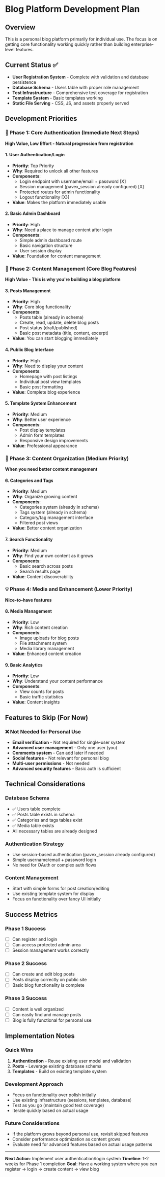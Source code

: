 # Blog Platform Development Plan

## Overview
This is a personal blog platform primarily for individual use. The focus is on getting core functionality working quickly rather than building enterprise-level features.

## Current Status ✅
- **User Registration System** - Complete with validation and database persistence
- **Database Schema** - Users table with proper role management
- **Test Infrastructure** - Comprehensive test coverage for registration
- **Template System** - Basic templates working
- **Static File Serving** - CSS, JS, and assets properly served

## Development Priorities

### 🎯 Phase 1: Core Authentication (Immediate Next Steps)
**High Value, Low Effort - Natural progression from registration**

#### 1. User Authentication/Login
- **Priority**: Top Priority
- **Why**: Required to unlock all other features
- **Components**:
  - Login endpoint with username/email + password [X]
  - Session management (pavex_session already configured) [X]
  - Protected routes for admin functionality
  - Logout functionality [X}]
- **Value**: Makes the platform immediately usable

#### 2. Basic Admin Dashboard
- **Priority**: High
- **Why**: Need a place to manage content after login
- **Components**:
  - Simple admin dashboard route
  - Basic navigation structure
  - User session display
- **Value**: Foundation for content management

### 🎯 Phase 2: Content Management (Core Blog Features)
**High Value - This is why you're building a blog platform**

#### 3. Posts Management
- **Priority**: High
- **Why**: Core blog functionality
- **Components**:
  - Posts table (already in schema)
  - Create, read, update, delete blog posts
  - Post status (draft/published)
  - Basic post metadata (title, content, excerpt)
- **Value**: You can start blogging immediately

#### 4. Public Blog Interface
- **Priority**: High
- **Why**: Need to display your content
- **Components**:
  - Homepage with post listings
  - Individual post view templates
  - Basic post formatting
- **Value**: Complete blog experience

#### 5. Template System Enhancement
- **Priority**: Medium
- **Why**: Better user experience
- **Components**:
  - Post display templates
  - Admin form templates
  - Responsive design improvements
- **Value**: Professional appearance

### 🤔 Phase 3: Content Organization (Medium Priority)
**When you need better content management**

#### 6. Categories and Tags
- **Priority**: Medium
- **Why**: Organize growing content
- **Components**:
  - Categories system (already in schema)
  - Tags system (already in schema)
  - Category/tag management interface
  - Filtered post views
- **Value**: Better content organization

#### 7. Search Functionality
- **Priority**: Medium
- **Why**: Find your own content as it grows
- **Components**:
  - Basic search across posts
  - Search results page
- **Value**: Content discoverability

### 💡 Phase 4: Media and Enhancement (Lower Priority)
**Nice-to-have features**

#### 8. Media Management
- **Priority**: Low
- **Why**: Rich content creation
- **Components**:
  - Image uploads for blog posts
  - File attachment system
  - Media library management
- **Value**: Enhanced content creation

#### 9. Basic Analytics
- **Priority**: Low
- **Why**: Understand your content performance
- **Components**:
  - View counts for posts
  - Basic traffic statistics
- **Value**: Content insights

## Features to Skip (For Now)

### ❌ Not Needed for Personal Use
- **Email verification** - Not required for single-user system
- **Advanced user management** - Only one user (you)
- **Comments system** - Can add later if needed
- **Social features** - Not relevant for personal blog
- **Multi-user permissions** - Not needed
- **Advanced security features** - Basic auth is sufficient

## Technical Considerations

### Database Schema
- ✅ Users table complete
- ✅ Posts table exists in schema
- ✅ Categories and tags tables exist
- ✅ Media table exists
- All necessary tables are already designed

### Authentication Strategy
- Use session-based authentication (pavex_session already configured)
- Simple username/email + password login
- No need for OAuth or complex auth flows

### Content Management
- Start with simple forms for post creation/editing
- Use existing template system for display
- Focus on functionality over fancy UI initially

## Success Metrics

### Phase 1 Success
- [ ] Can register and login
- [ ] Can access protected admin area
- [ ] Session management works correctly

### Phase 2 Success
- [ ] Can create and edit blog posts
- [ ] Posts display correctly on public site
- [ ] Basic blog functionality is complete

### Phase 3 Success
- [ ] Content is well organized
- [ ] Can easily find and manage posts
- [ ] Blog is fully functional for personal use

## Implementation Notes

### Quick Wins
1. **Authentication** - Reuse existing user model and validation
2. **Posts** - Leverage existing database schema
3. **Templates** - Build on existing template system

### Development Approach
- Focus on functionality over polish initially
- Use existing infrastructure (sessions, templates, database)
- Test as you go (maintain good test coverage)
- Iterate quickly based on actual usage

### Future Considerations
- If the platform grows beyond personal use, revisit skipped features
- Consider performance optimization as content grows
- Evaluate need for advanced features based on actual usage patterns

---

**Next Action**: Implement user authentication/login system
**Timeline**: 1-2 weeks for Phase 1 completion
**Goal**: Have a working system where you can register → login → create content → view blog 
